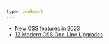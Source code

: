 ```yaml
---
type: bookmark
---
```


- [New CSS features in 2023](https://web.dev/articles/6-css-snippets-every-front-end-developer-should-know-in-2023)
- [12 Modern CSS One-Line Upgrades](https://moderncss.dev/12-modern-css-one-line-upgrades)